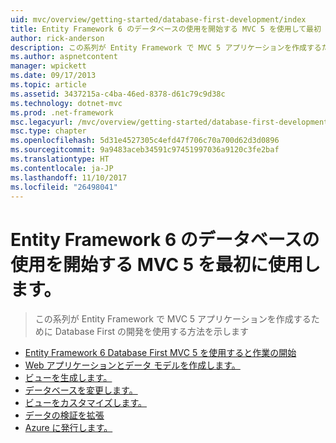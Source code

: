 ```yaml
---
uid: mvc/overview/getting-started/database-first-development/index
title: Entity Framework 6 のデータベースの使用を開始する MVC 5 を使用して最初 |Microsoft ドキュメント
author: rick-anderson
description: この系列が Entity Framework で MVC 5 アプリケーションを作成するために Database First の開発を使用する方法を示します
ms.author: aspnetcontent
manager: wpickett
ms.date: 09/17/2013
ms.topic: article
ms.assetid: 3437215a-c4ba-46ed-8378-d61c79c9d38c
ms.technology: dotnet-mvc
ms.prod: .net-framework
msc.legacyurl: /mvc/overview/getting-started/database-first-development
msc.type: chapter
ms.openlocfilehash: 5d31e4527305c4efd47f706c70a700d62d3d0896
ms.sourcegitcommit: 9a9483aceb34591c97451997036a9120c3fe2baf
ms.translationtype: HT
ms.contentlocale: ja-JP
ms.lasthandoff: 11/10/2017
ms.locfileid: "26498041"
---
```

<a name="getting-started-with-entity-framework-6-database-first-using-mvc-5"></a>Entity Framework 6 のデータベースの使用を開始する MVC 5 を最初に使用します。
====================
> この系列が Entity Framework で MVC 5 アプリケーションを作成するために Database First の開発を使用する方法を示します


- [Entity Framework 6 Database First MVC 5 を使用すると作業の開始](setting-up-database.md)
- [Web アプリケーションとデータ モデルを作成します。](creating-the-web-application.md)
- [ビューを生成します。](generating-views.md)
- [データベースを変更します。](changing-the-database.md)
- [ビューをカスタマイズします。](customizing-a-view.md)
- [データの検証を拡張](enhancing-data-validation.md)
- [Azure に発行します。](publish-to-azure.md)
